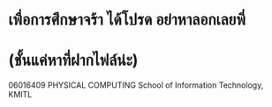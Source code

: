 # เพื่อการศึกษาจร้า ได้โปรด อย่าหาลอกเลยพี่
# (ชั้นแค่หาที่ฝากไฟล์น่ะ)

06016409 PHYSICAL COMPUTING
School of Information Technology, KMITL
